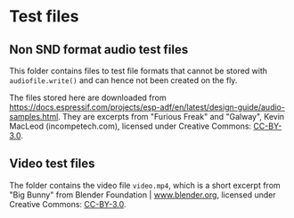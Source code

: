 # Test files

## Non SND format audio test files

This folder contains files to test file formats
that cannot be stored with `audiofile.write()`
and can hence not been created on the fly.

The files stored here are downloaded from
https://docs.espressif.com/projects/esp-adf/en/latest/design-guide/audio-samples.html.
They are excerpts
from "Furious Freak"
and "Galway",
Kevin MacLeod (incompetech.com),
licensed under Creative Commons:
[CC-BY-3.0](http://creativecommons.org/licenses/by/3.0/).

## Video test files

The folder contains the video file `video.mp4`,
which is a short excerpt from "Big Bunny"
from Blender Foundation | www.blender.org,
licensed under Creative Commons:
[CC-BY-3.0](http://creativecommons.org/licenses/by/3.0/).
